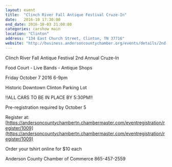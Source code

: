 ```yaml
---
layout: event
title:  "Clinch River Fall Antique Festival Cruze-In"
date:   2016-10 17:30:00
end_date: 2016-10-03 21:00:00
categories: carshow main
location: "Clinton"
address: "134 East Church Street, Clinton, TN 37716"
website: "http://business.andersoncountychamber.org/events/details/2nd-annual-cruze-in-car-show-10-07-2016-1009"
---
```


Clinch River Fall Antique Festival 2nd Annual Cruze-In

Food Court - Live Bands - Antique Shops

Friday October 7 2016
6-9pm

Historic Downtown Clinton Parking Lot

!!ALL CARS TO BE IN PLACE BY 5:30PM!!

Pre-registration required by October 5

Register at: [https://andersoncountychambertn.chambermaster.com/eventregistration/register/1009](https://andersoncountychambertn.chambermaster.com/eventregistration/register/1009)

Order your tshirt online for $10 each

Anderson County Chamber of Commerce
865-457-2559